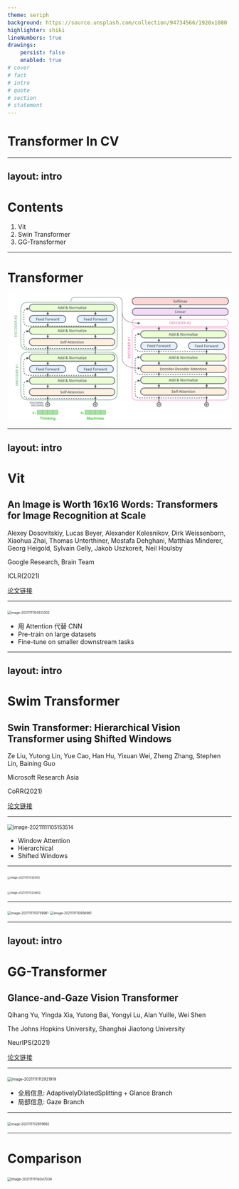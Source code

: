 ```yaml
---
theme: seriph
background: https://source.unsplash.com/collection/94734566/1920x1080
highlighter: shiki
lineNumbers: true
drawings:
    persist: false
    enabled: true
# cover
# fact
# intro
# quote
# section
# statement
---
```


# Transformer In CV

---
layout: intro
---

# Contents

1. Vit
2. Swin Transformer
3. GG-Transformer

---

# Transformer

<img src="https://github.com/shenduldh/ML_learning/raw/main/NLP/NLP.assets/transformer_resideual_layer_norm_3.png" alt="img" style="zoom: 50%;" />

<style>
img{
  margin: 0 auto;
}
</style>

---
layout: intro
---
# Vit

## An Image is Worth 16x16 Words: Transformers for Image Recognition at Scale

Alexey Dosovitskiy, Lucas Beyer, Alexander Kolesnikov, Dirk Weissenborn, Xiaohua Zhai, Thomas Unterthiner, Mostafa Dehghani, Matthias Minderer, Georg Heigold, Sylvain Gelly, Jakob Uszkoreit, Neil Houlsby 

Google Research, Brain Team

ICLR(2021)

<a target="_blank" href="https://arxiv.org/pdf/2010.11929.pdf">论文链接</a>

---

<img src="slides.assets/image-20211111104513302.png" alt="image-20211111104513302" style="zoom: 50%;" />

* 用 Attention 代替 CNN
* Pre-train on large datasets
* Fine-tune on smaller downstream tasks

<style>
img{
  margin: 0 auto;
}
</style>

---
layout: intro
---

# Swim Transformer

## Swin Transformer: Hierarchical Vision Transformer using Shifted Windows

Ze Liu, Yutong Lin, Yue Cao, Han Hu, Yixuan Wei, Zheng Zhang, Stephen Lin, Baining Guo

Microsoft Research Asia

CoRR(2021)

<a target="_blank" href="https://arxiv.org/pdf/2103.14030.pdf">论文链接</a>

---

<img src="slides.assets/image-20211111105153514.png" alt="image-20211111105153514" style="zoom:80%;" />

* Window Attention
* Hierarchical
* Shifted Windows

<style>
img{
  margin: 0 auto;
  margin-top: 50px;
}
</style>

---

<img src="slides.assets/image-20211111111304155.png" alt="image-20211111111304155" style="zoom: 40%;" />
<br/><br/>
<img src="slides.assets/image-20211111111329850.png" alt="image-20211111111329850" style="zoom: 40%;" />

<style>
img{
  margin: 0 auto;
}
</style>

---


<img src="slides.assets/image-20211111110759961.png" alt="image-20211111110759961" style="zoom:50%;" />
<img src="slides.assets/image-20211111110956981.png" alt="image-20211111110956981" style="zoom:50%;" />


<style>
img{
  margin: 0 auto;
}
</style>

---
layout: intro
---

# GG-Transformer

## Glance-and-Gaze Vision Transformer

Qihang Yu, Yingda Xia, Yutong Bai, Yongyi Lu, Alan Yuille, Wei Shen

The Johns Hopkins University, Shanghai Jiaotong University

NeurIPS(2021)

<a target="_blank" href="https://arxiv.org/pdf/2106.02277.pdf">论文链接</a>

---

<img src="slides.assets/image-20211111112921919.png" alt="image-20211111112921919" style="zoom: 60%;" />

* 全局信息: AdaptivelyDilatedSplitting + Glance Branch
* 局部信息: Gaze Branch

<style>
img{
  margin: 0 auto;
}
</style>

---

<img src="slides.assets/image-20211111112859682.png" alt="image-20211111112859682" style="zoom:50%;" />

<style>
img{
  margin: 0 auto;
  margin-top: 200px;
}
</style>
---

# Comparison

<img src="slides.assets/image-20211111114047039.png" alt="image-20211111114047039" style="zoom:53%;" />

<style>
img{
  margin: 0 auto;
}
</style>
